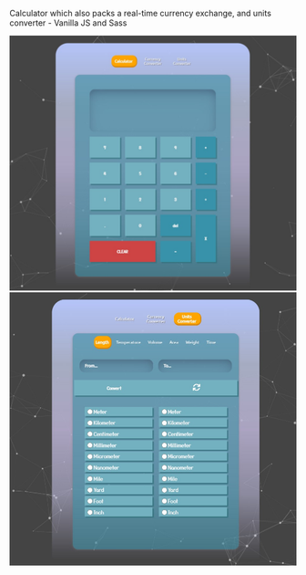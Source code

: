 Calculator which also packs a real-time currency exchange, and units converter - Vanilla JS and Sass



![image-1](./images/calc-1.jpg)
![image-2](./images/calc-2.jpg)